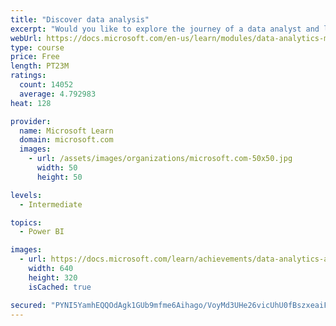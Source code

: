 ```yaml
---
title: "Discover data analysis"
excerpt: "Would you like to explore the journey of a data analyst and learn how a data analyst tells a story with data? In this module, you will explore the different roles in data and learn the different tasks of a data analyst."
webUrl: https://docs.microsoft.com/en-us/learn/modules/data-analytics-microsoft/
type: course
price: Free
length: PT23M
ratings:
  count: 14052
  average: 4.792983
heat: 128

provider:
  name: Microsoft Learn
  domain: microsoft.com
  images:
    - url: /assets/images/organizations/microsoft.com-50x50.jpg
      width: 50
      height: 50

levels:
  - Intermediate

topics:
  - Power BI

images:
  - url: https://docs.microsoft.com/learn/achievements/data-analytics-and-microsoft-social.png
    width: 640
    height: 320
    isCached: true

secured: "PYNI5YamhEQQOdAgk1GUb9mfme6Aihago/VoyMd3UHe26vicUhU0fBszxeaiFUVsG6bv+MAsH7TIiwP2aC7i71e761wY90x9b+EqpYA0NxBYxCpyRjaYZ3y0ZsutJVmFXjM6aIIyKlA5cDYZ8x9bRwhM7I5YLc07LehQwrv3ukFobzf5aNDW4bIP+ovtJAzcgalP6mgt9KrewHlpSPYjrZSiBtaG9EBlPTDmsDvJHRiHYvfA/SRpxN9i+q4FQPZOBkygzNQV7c81zrcMApi39o/9AvtFKzqQk45ZFsxl9Z2n33tqk8UBPhCmfrdrSPBBkv/7lLrk+ZiUWDC6FgBLekF1cFewV63F47a0Y9EiZgdAFYrd7UAxuVinzujorAe1xM79KptuUiYrTXD6I47ZYp7CQsjnFTynHeiuj4nSrJQT8sgNkdllQRs5em2biKCt;9gseobLxeJvkhiK/e9AxKg=="
---
```


